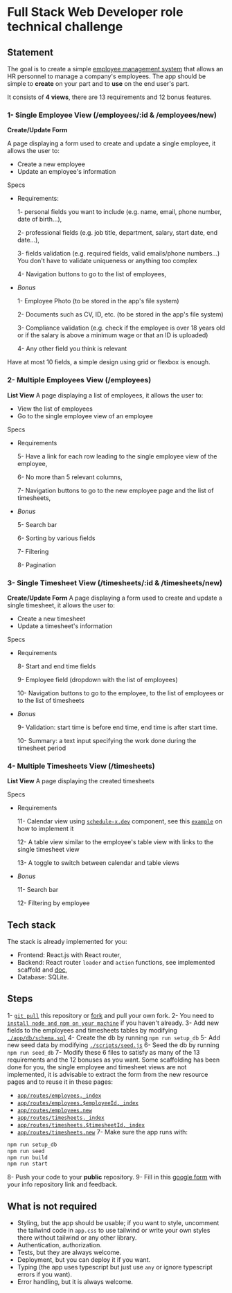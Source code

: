# Full Stack Web Developer role technical challenge

## Statement

The goal is to create a simple [employee management system](https://en.wikipedia.org/wiki/Human_resource_management_system) that allows an HR personnel to manage a company's employees.
The app should be simple to **create** on your part and to **use** on the end user's part.

It consists of **4 views**, there are 13 requirements and 12 bonus features.

### 1- Single Employee View (/employees/:id & /employees/new)
**Create/Update Form**

A page displaying a form used to create and update a single employee, it allows the user to:
- Create a new employee
- Update an employee's information

Specs
- Requirements:

  1- personal fields you want to include (e.g. name, email, phone number, date of birth...),

  2- professional fields (e.g. job title, department, salary, start date, end date...),

  3- fields validation (e.g. required fields, valid emails/phone numbers...) You don't have to validate uniqueness or anything too complex

  4- Navigation buttons to go to the list of employees,

- *Bonus*

  1- Employee Photo (to be stored in the app's file system)

  2- Documents such as CV, ID, etc. (to be stored in the app's file system)

  3- Compliance validation (e.g. check if the employee is over 18 years old or if the salary is above a minimum wage or that an ID is uploaded)

  4- Any other field you think is relevant

Have at most 10 fields, a simple design using grid or flexbox is enough.

### 2- Multiple Employees View (/employees)
**List View**
A page displaying a list of employees, it allows the user to:
- View the list of employees
- Go to the single employee view of an employee

Specs
- Requirements

  5- Have a link for each row leading to the single employee view of the employee,

  6- No more than 5 relevant columns,

  7- Navigation buttons to go to the new employee page and the list of timesheets,

- *Bonus*

  5- Search bar

  6- Sorting by various fields

  7- Filtering

  8- Pagination

### 3- Single Timesheet View (/timesheets/:id & /timesheets/new)
**Create/Update Form**
A page displaying a form used to create and update a single timesheet, it allows the user to:
- Create a new timesheet
- Update a timesheet's information

Specs
- Requirements

  8- Start and end time fields

  9- Employee field (dropdown with the list of employees)

  10- Navigation buttons to go to the employee, to the list of employees or to the list of timesheets

- *Bonus*

  9- Validation: start time is before end time, end time is after start time.

  10- Summary: a text input specifying the work done during the timesheet period

### 4- Multiple Timesheets View (/timesheets)
**List View**
A page displaying the created timesheets

Specs
- Requirements

  11- Calendar view using [`schedule-x.dev`](https://schedule-x.dev) component, see this [`example`](https://schedule-x.dev/docs/frameworks/react#example) on how to implement it

  12- A table view similar to the employee's table view with links to the single timesheet view

  13- A toggle to switch between calendar and table views

- *Bonus*

  11- Search bar

  12- Filtering by employee

## Tech stack
The stack is already implemented for you:
- Frontend: React.js with React router,
- Backend: React router `loader` and `action` functions, see implemented scaffold and [doc](https://reactrouter.com/),
- Database: SQLite.

## Steps
1- [`git pull`](https://github.com/git-guides/git-pull) this repository or [fork](https://docs.github.com/en/pull-requests/collaborating-with-pull-requests/working-with-forks/fork-a-repo) and pull your own fork.
2- You need to [`install node and npm on your machine`](https://docs.npmjs.com/downloading-and-installing-node-js-and-npm) if you haven't already.
3- Add new fields to the employees and timesheets tables by modifying [`./app/db/schema.sql`](https://github.com/edi2xml/ems-challenge/blob/main/app/db/setup.sql)
4- Create the db by running `npm run setup_db`
5- Add new seed data by modifying [`./scripts/seed.js`](https://github.com/edi2xml/ems-challenge/blob/main/scripts/seed.js)
6- Seed the db by running `npm run seed_db`
7- Modify these 6 files to satisfy as many of the 13 requirements and the 12 bonuses as you want. Some scaffolding has been done for you, the single employee and timesheet views are not implemented, it is advisable to extract the form from the new resource pages and to reuse it in these pages:
  - [`app/routes/employees._index`](https://github.com/edi2xml/ems-challenge/blob/main/app/routes/employees._index/route.tsx)
  - [`app/routes/employees.$employeeId._index`](https://github.com/edi2xml/ems-challenge/blob/main/app/routes/employees.$employeeId._index/route.tsx)
  - [`app/routes/employees.new`](https://github.com/edi2xml/ems-challenge/blob/main/app/routes/employees.new/route.tsx)
  - [`app/routes/timesheets._index`](https://github.com/edi2xml/ems-challenge/blob/main/app/routes/timesheets._index/route.tsx)
  - [`app/routes/timesheets.$timesheetId._index`](https://github.com/edi2xml/ems-challenge/blob/main/app/routes/timesheets.$timesheetId._index/route.tsx)
  - [`app/routes/timesheets.new`](https://github.com/edi2xml/ems-challenge/blob/main/app/routes/timesheets.new/route.tsx)
7- Make sure the app runs with:
```bash
npm run setup_db
npm run seed
npm run build
npm run start
```
8- Push your code to your **public** repository.
9- Fill in this [google form](https://forms.gle/pJ9x4jVTed4QsWMD6) with your info repository link and feedback.

## What is not required
- Styling, but the app should be usable; if you want to style, uncomment the tailwind code in `app.css` to use tailwind or write your own styles there without tailwind or any other library.
- Authentication, authorization.
- Tests, but they are always welcome.
- Deployment, but you can deploy it if you want.
- Typing (the app uses typescript but just use `any` or ignore typescript errors if you want).
- Error handling, but it is always welcome.
